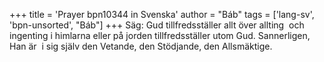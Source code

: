 +++
title = 'Prayer bpn10344 in Svenska'
author = "Báb"
tags = ['lang-sv', 'bpn-unsorted', "Báb"]
+++
Säg: Gud tillfredsställer allt över allting  och ingenting i himlarna eller på jorden tillfredsställer utom Gud. Sannerligen, Han är  i sig själv den Vetande, den Stödjande, den Allsmäktige.
